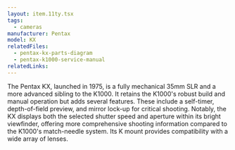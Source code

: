 ```yaml
---
layout: item.11ty.tsx
tags:
  - cameras
manufacturer: Pentax
model: KX
relatedFiles:
  - pentax-kx-parts-diagram
  - pentax-k1000-service-manual
relatedLinks:
---
```


The Pentax KX, launched in 1975, is a fully mechanical 35mm SLR and a more advanced sibling to the K1000. It retains the K1000's robust build and manual operation but adds several features. These include a self-timer, depth-of-field preview, and mirror lock-up for critical shooting. Notably, the KX displays both the selected shutter speed and aperture within its bright viewfinder, offering more comprehensive shooting information compared to the K1000's match-needle system. Its K mount provides compatibility with a wide array of lenses.
